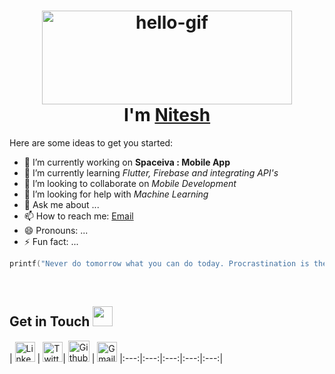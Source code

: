 <h1 align="center"> <img src="https://github.com/sainiteshb/sainiteshb/blob/master/assets/hello.gif" alt="hello-gif" width="400px" height="150px" ><br >I'm <a href="https://www.linkedin.com/in/sai-nitesh-684b271a5"> Nitesh </a> </h1>

Here are some ideas to get you started:

- 🔭 I’m currently working on **Spaceiva : Mobile App**
- 🌱 I’m currently learning  *Flutter, Firebase and integrating API's*
- 👯 I’m looking to collaborate on *Mobile Development* 
- 🤔 I’m looking for help with *Machine Learning*
- 💬 Ask me about ...
- 📫 How to reach me: <a href="mailto:sainitesh321@gmail.com">Email</a>
- 😄 Pronouns: ...
- ⚡ Fun fact: ...

```C
printf("Never do tomorrow what you can do today. Procrastination is the thief of time. Quote by Charles Dickens.");
```
<br>

<h2>
Get in Touch <img src="https://github.com/sainiteshb/sainiteshb/blob/master/assets/Handshake.gif" height="32px">
</h2>

| [<img src="https://github.com/sainiteshb/sainiteshb/blob/master/assets/Linkedin.svg" alt="Linkedin Logo" width="32">](https://www.linkedin.com/in/sai-nitesh-684b271a5) |  [<img src="https://github.com/sainiteshb/sainiteshb/blob/master/assets/twitter.svg" alt="Twitter logo" width="32">](https://twitter.com/SaiNitesh13)| [<img src="https://cdn.svgporn.com/logos/github-icon.svg" alt="Github logo" width="34">](https://github.com/sainiteshb) | [<img src="https://github.com/sainiteshb/sainiteshb/blob/master/assets/Gmail.svg" alt="Gmail logo" height="32">](mailto:sainitesh321@gmail.com)
|:---:|:---:|:---:|:---:|:---:|

<br>
